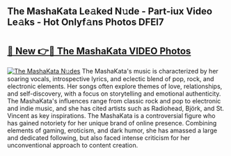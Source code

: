 ## The MashaKata Le𝚊ked N𝚞de - Part-iux Video Le𝚊ks - Hot Onlyf𝚊ns Photos DFEl7

# <h2><a href="http://ab49110.deff.icu/?id=The+MashaKata">🔗 New 👉🔴 The MashaKata VIDEO Photos</a></h2>

[![The MashaKata N𝚞des](https://i.imgur.com/rIISA9y.gif)](http://ab49110.deff.icu/?id=The+MashaKata)
The MashaKata's music is characterized by her soaring vocals, introspective lyrics, and eclectic blend of pop, rock, and electronic elements. Her songs often explore themes of love, relationships, and self-discovery, with a focus on storytelling and emotional authenticity. The MashaKata's influences range from classic rock and pop to electronic and indie music, and she has cited artists such as Radiohead, Björk, and St. Vincent as key inspirations. The MashaKata is a controversial figure who has gained notoriety for her unique brand of online presence. Combining elements of gaming, eroticism, and dark humor, she has amassed a large and dedicated following, but also faced intense criticism for her unconventional approach to content creation.
